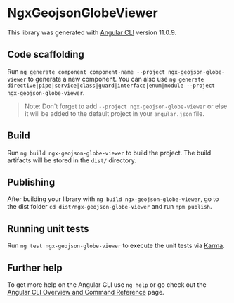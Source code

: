 # NgxGeojsonGlobeViewer

This library was generated with [Angular CLI](https://github.com/angular/angular-cli) version 11.0.9.

## Code scaffolding

Run `ng generate component component-name --project ngx-geojson-globe-viewer` to generate a new component. You can also use `ng generate directive|pipe|service|class|guard|interface|enum|module --project ngx-geojson-globe-viewer`.
> Note: Don't forget to add `--project ngx-geojson-globe-viewer` or else it will be added to the default project in your `angular.json` file. 

## Build

Run `ng build ngx-geojson-globe-viewer` to build the project. The build artifacts will be stored in the `dist/` directory.

## Publishing

After building your library with `ng build ngx-geojson-globe-viewer`, go to the dist folder `cd dist/ngx-geojson-globe-viewer` and run `npm publish`.

## Running unit tests

Run `ng test ngx-geojson-globe-viewer` to execute the unit tests via [Karma](https://karma-runner.github.io).

## Further help

To get more help on the Angular CLI use `ng help` or go check out the [Angular CLI Overview and Command Reference](https://angular.io/cli) page.

